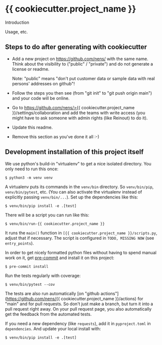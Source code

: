 # {{ cookiecutter.project_name }}

Introduction

Usage, etc.

## Steps to do after generating with cookiecutter

- Add a new project on <https://github.com/nens/> with the same name.  Think
  about the visibility to ("public" / "private") and do not generate a
  license or readme.

  Note: "public" means "don't put customer data or sample data with real
  persons' addresses on github"!

- Follow the steps you then see (from "git init" to "git push origin main")
  and your code will be online.

- Go to
  https://github.com/nens/>{{ cookiecutter.project_name }}/settings/collaboration
  and add the teams with write access (you might have to ask someone with
  admin rights (like Reinout) to do it).

- Update this readme.

- Remove this section as you've done it all :-)


## Development installation of this project itself

We use python's build-in "virtualenv" to get a nice isolated
directory. You only need to run this once:

    $ python3 -m venv venv

A virtualenv puts its commands in the `venv/bin` directory. So
`venv/bin/pip`, `venv/bin/pytest`, etc. (You can also activate the
virtualenv instead of explicitly passing `venv/bin/...`). Set up the
dependencies like this:

    $ venv/bin/pip install -e .[test]

There will be a script you can run like this:

    $ venv/bin/run-{{ cookiecutter.project_name }}

It runs the `main()` function in `[{{ cookiecutter.project_name }}/scripts.py`,
adjust that if necessary. The script is configured in
`TODO, MISSING NOW` (see `entry_points`).

In order to get nicely formatted python files without having to spend
manual work on it, get [pre-commit](https://pre-commit.com/) and install
it on this project:

    $ pre-commit install

Run the tests regularly with coverage:

    $ venv/bin/pytest --cov

The tests are also run automatically [on "github
actions"](https://github.com/nens/{{ cookiecutter.project_name }}/actions) for
"main" and for pull requests. So don't just make a branch, but turn it into a
pull request right away. On your pull request page, you also automatically get
the feedback from the automated tests.

If you need a new dependency (like `requests`), add it in
`pyproject.toml` in `dependencies`. And update your local install with:

    $ venv/bin/pip install -e .[test]
